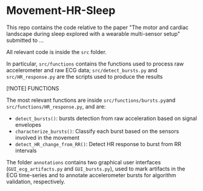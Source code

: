 # Movement-HR-Sleep
This repo contains the code relative to the paper "The motor and cardiac landscape during sleep explored with a wearable multi-sensor setup" submitted to ...

All relevant code is inside the `src` folder. 

In particular, `src/functions` contains the functions used to process raw accelerometer and raw ECG data; `src/detect_bursts.py` and `src/HR_response.py` are the scripts used to produce the results

[!NOTE]
FUNCTIONS

The most relevant functions are inside `src/functions/bursts.py`and `src/functions/HR_response.py`, and are:
  - `detect_bursts()`: bursts detection from raw acceleration based on signal envelopes
  - `characterize_bursts()`: Classify each burst based on the sensors involved in the movement
  - `detect_HR_change_from_RR()`: Detect HR response to burst from RR intervals 

The folder `annotations` contains two graphical user interfaces (`GUI_ecg_artifacts.py` and `GUI_bursts.py`), used to mark artifacts in the ECG time-series and to annotate accelerometer bursts for algorithm validation, respectively.
